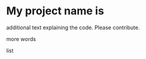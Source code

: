 # My project name is 

additional text explaining the code. Please contribute.

more words


list 


